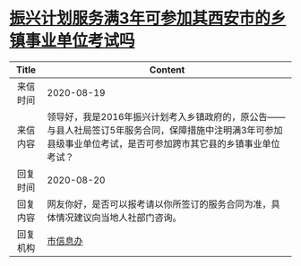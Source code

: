 # <a href="http://www.shangluo.gov.cn/zmhd/ldxxxx.jsp?urltype=leadermail.LeaderMailContentUrl&wbtreeid=1112&leadermailid=6345">振兴计划服务满3年可参加其西安市的乡镇事业单位考试吗</a>
| Title |                                       Content                                        |
|:-----:|--------------------------------------------------------------------------------------|
| 来信时间  | 2020-08-19                                                                           |
| 来信内容  | 领导好，我是2016年振兴计划考入乡镇政府的，原公告——与县人社局签订5年服务合同，保障措施中注明满3年可参加县级事业单位考试，是否可参加跨市其它县的乡镇事业单位考试？ |
| 回复时间  | 2020-08-20                                                                           |
| 回复内容  | 网友你好，是否可以报考请以你所签订的服务合同为准，具体情况建议向当地人社部门咨询。                                            |
| 回复机构  | <a href="../../categories/agencies/市信息办.md">市信息办</a>                                 |